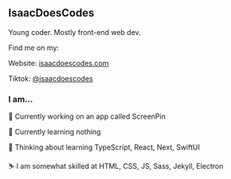 ## IsaacDoesCodes

Young coder. Mostly front-end web dev.

Find me on my:  

Website: [isaacdoescodes.com](//www.isaacdoescodes.com)
 
Tiktok: [@isaacdoescodes](//tiktok.com/@isaacdoescodes)

### I am...

🔨 Currently working on an app called ScreenPin

🌱 Currently learning nothing

🤔 Thinking about learning TypeScript, React, Next, SwiftUI

⛷️ I am somewhat skilled at HTML, CSS, JS, Sass, Jekyll, Electron
